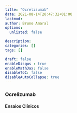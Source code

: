 ```yaml
---
title: "Ocrelizumab"
date: 2021-08-14T20:47:32+01:00
lastmod: 
author: Bruno Amaral
options:
  unlisted: false

description: 
categories: []
tags: []

draft: false
enableDisqus : true
enableMathJax: false
disableToC: false
disableAutoCollapse: true
---
```


<h3 id="Ocrelizumab">Ocrelizumab</h3>
<ol class="articles Ocrelizumab"></ol>
<h4>Ensaios Clínicos</h4>
<ol class="trials Ocrelizumab"></ol>